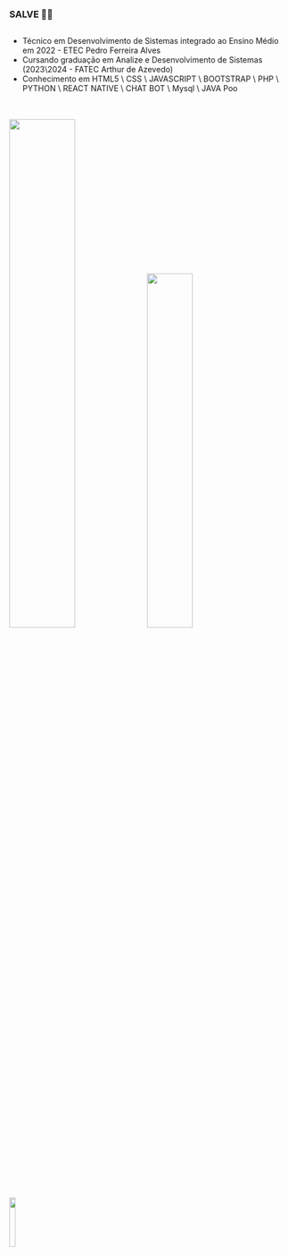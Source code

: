 ### SALVE 🗿🍷

##

- Técnico em Desenvolvimento de Sistemas integrado ao Ensino Médio em 2022 - ETEC Pedro Ferreira Alves
- Cursando graduação em Analize e Desenvolvimento de Sistemas (2023\2024 - FATEC Arthur de Azevedo)
- Conhecimento em HTML5 \ CSS \ JAVASCRIPT \ BOOTSTRAP \ PHP \ PYTHON \ REACT NATIVE \ CHAT BOT \ Mysql \ JAVA Poo

##

<div>
<br>
  <img width="48.3%" src="https://github-readme-stats.vercel.app/api?username=murilo-ramalho&show_icons=true&count_private=true&theme=transparent">
  <img width="40.3%" src="https://github-readme-stats.vercel.app/api/top-langs/?username=murilo-ramalho&layout=compact&theme=transparent">
</div>

##

<br>
<div>
  <a href="https://br.linkedin.com/in/murilo-ramalho-da-mata-b162a3226"><img width="15%" src="https://img.shields.io/badge/LinkedIn-0077B5?style=for-the-badge&logo=linkedin&logoColor=white"></a>
</div>
